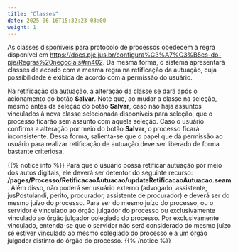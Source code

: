 ```yaml
---
title: "Classes"
date: 2025-06-16T15:32:23-03:00
weight: 1
---
```


As classes disponíveis para protocolo de processos obedecem à regra disponível em https://docs.pje.jus.br/configura%C3%A7%C3%B5es-do-pje/Regras%20negociais#rn402. Da mesma forma, o sistema apresentará classes de acordo com a mesma regra na retificação da autuação, cuja possibilidade é exibida de acordo com a permissão do usuário. 

Na retificação da autuação, a alteração da classe se dará após o acionamento do botão **Salvar**. Note que, ao mudar a classe na seleção, mesmo antes da seleção do botão **Salvar**, caso não haja assuntos vinculados à nova classe selecionada disponíveis para seleção, que o processo ficarão sem assunto com aquela seleção. Caso o usuário confirma a alteração por meio do botão **Salvar**, o processo ficará inconsistente. Dessa forma, salienta-se que o papel que dá permissão ao usuário para realizar retificação de autuação deve ser liberado de forma bastante criteriosa. 

{{% notice info %}}
Para que o usuário possa retificar autuação por meio dos autos digitais, ele deverá ser detentor do seguinte recurso: **/pages/Processo/RetificacaoAutuacao/updateRetificacaoAutuacao.seam**. Além disso, não poderá ser usuário externo (advogado, assistente, jusPostulandi, perito, procurador, assistente de procurador) e deverá ser do mesmo juízo do processo. Para ser do mesmo juízo do processo, ou o servidor é vinculado ao órgão julgador do processo ou exclusivamente vinculado ao órgão julgador colegiado do processo. Por exclusivamente vinculado, entenda-se que o servidor não será considerado do mesmo juízo se estiver vinculado ao mesmo colegiado do processo e a um órgão julgador distinto do órgão do processo.
{{% /notice %}}
